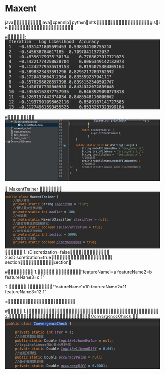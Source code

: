 # Maxent
javajavaopennlppythonnltkgisiis

#:
![image](https://github.com/sccuncai/Maxent/raw/master/Screenshots/1.png)


#

![image](https://github.com/sccuncai/Maxent/raw/master/Screenshots/2.png)

 MaxentTrainer 
![image](https://github.com/sccuncai/Maxent/raw/master/Screenshots/3.png)

1.isDiscretization=false
2.isDiscretization=true sectionsection


#
1.
"featureName1=a featureName2=b featureName3=c 1"

2.
"featureName1=10 featureName2=11 featureName3=12 1"

=


#
1.
2.ConvergenceCheck 
![image](https://github.com/sccuncai/Maxent/raw/master/Screenshots/4.png)
